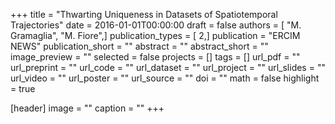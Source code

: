 +++
title = "Thwarting Uniqueness in Datasets of Spatiotemporal Trajectories"
date = 2016-01-01T00:00:00
draft = false
authors = [ "M. Gramaglia", "M. Fiore",]
publication_types = [ 2,]
publication = "ERCIM NEWS"
publication_short = ""
abstract = ""
abstract_short = ""
image_preview = ""
selected = false
projects = []
tags = []
url_pdf = ""
url_preprint = ""
url_code = ""
url_dataset = ""
url_project = ""
url_slides = ""
url_video = ""
url_poster = ""
url_source = ""
doi = ""
math = false
highlight = true

[header]
image = ""
caption = ""
+++
